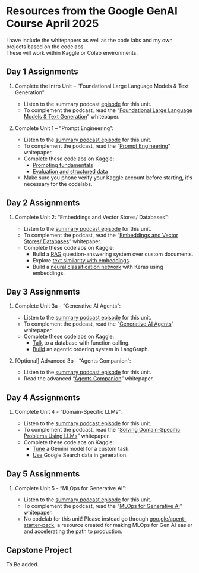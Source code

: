 # Resources from the Google GenAI Course April 2025

I have include the whitepapers as well as the code labs and my own projects based on the codelabs.  
These will work within Kaggle or Colab environments.  

## Day 1 Assignments

1. Complete the Intro Unit – “Foundational Large Language Models & Text Generation”:  

    - Listen to the summary podcast [episode](https://notifications.googleapis.com/email/redirect?t=AFG8qyWjtH7sB_KjeItPJszNejYHt1jqB2uPF29xifCO92V4CBOF3-hlwovgx-mQfoy-Btiib4K2WpdvGkYI4CVhs61Tc4qJ_NvvWiGGYRxoNSwkDi8TPCr_F-io2Iy9oQFr5jj3QD8VGuS55BKll4gva80amN1xQAwO2ifQE0WIDS1O25wzmUANLnZgN5lBJBDfsqzLv8C-ZCJy6jg0NVGh951Utp6_ZFBXHO7XdYw8m7YPvFgdI8r_GY7iu3Ps1SES5uQRNivEZFw&r=eJzLKCkpKLbS1y8vL9erzC8tKU1K1UvOz9UvTyxJzrAvs_VLNPY3CchOKtANVcvJLC6xDfApdEsM8Uw3ya0sja_09iooc7MIdzXySkt0N812Ly3Ld1XLzEtJrbA1BADlDyAU&s=ALHZ2r5QHMiX9sFKrE4zxQWOCF4C) for this unit.  
    - To complement the podcast, read the “[Foundational Large Language Models & Text Generation](https://notifications.googleapis.com/email/redirect?t=AFG8qyUs0k7QfZuH4ZfhfM4UQuwtlcWdGQ8-bxE9TAVMHkp3Sibs2YulS58cUwMjZpigYPRCT48s1yGYuQ15y-0_MTepKlPrw8yqhZmxbocUFlYKRw8nEut0rpePqE9be-5odUS7OJ9UCPHuFZgXxu8pu1z6Tgox6puWc7E3h0yxtoG95JLtSt3_9VRScdM0cTWyJ414U1nc9HAV-mXjiR-esx73slJpTQYJXy7k5gvSUGH-kbj37Vsi3eRXdcG8KAJsbaehX_ZL8S4&r=eJwdyVEOgCAIANATof_dhiWiC4EZjY7f1vt9I8Lvo9bMLBcyC5XTVs0xgxydNnR7tGFMUxQQWYDaIOgNYFLa_3yx_hrt&s=ALHZ2r4aCwHzWytFy1dbOE_eYOr6)” whitepaper.  
2. Complete Unit 1 – “Prompt Engineering”:  

    - Listen to the [summary podcast episode](https://notifications.googleapis.com/email/redirect?t=AFG8qyWOQGDy-IKPG6VxyiqXeb9s_BBQkyy4ws0_zBkmRsMdrggqhi_LRELX1B1zE_N2FfpqspOsB1AMH7nioQvpm1YTgOauW0TYVuAHmeOKtqiSRTCgut4Mt9SsN8aggfwC1VbjPVVhTxvvIX5M7dVDhXnj3dnyAtd07uMNY6UpaW3ERV5KnjHPIaIhN3LV_lanLof_8zMxZsNCCYm-GPGqcz2Os1wdYyQ-LXTD6VADRdLtY8Lg-MD919uwbMQiIb4Z-VopVgfZCN4&r=eJzLKCkpKLbS1y8vL9erzC8tKU1K1UvOz9UvTyxJzrAvs3V2K4kwiKr0CXaMVMvJLC6xDfApdEsM8Uw3ya0sja_09iooc7MIdzXySkt0N812Ly3Ld1XLzEtJrbA1AgDrbSAy&s=ALHZ2r5wGDZ1sHzaBiMBiHve0d4W) for this unit.  
    - To complement the podcast, read the “[Prompt Engineering](https://notifications.googleapis.com/email/redirect?t=AFG8qyVXcfmaAIivjpAVp3R7TP9bmVYAVbK4tGDL2CHzxS0umBBLf9qlYI0_jNQIK0hC8YQG1Xzv0fEL5gUHBbC432JTk6AZUg2dEvtn3zGa1L-cI07PHLjTiLnbh9Zk-bpUmPhRr_3QEUjHjj2w8pjj9Lq0RCnUNDlq-s-3MHqqOGm6zGLtq8JNb0wwUxkiCzwuQtyc1MlJher8TFu2aC4EMsbHTipD_VLNl_z5xXCBeJF-iOzAArEy26ypEiT4ygXTi0VvOeluUts&r=eJwFwUEKwCAMBMAXae79jZQlBmtc0kC-78zM5P-IVFVfQ_VDf8-WmpbgIKIxzmY2uJoDYa4XDAUUJg&s=ALHZ2r4hRWymmSotGrxXerZPVHx7)” whitepaper.  
    - Complete these codelabs on Kaggle:
        - [Prompting fundamentals](https://www.kaggle.com/code/markishere/day-1-prompting)
        - [Evaluation and structured data](https://www.kaggle.com/code/markishere/day-1-evaluation-and-structured-output)
    - Make sure you phone verify your Kaggle account before starting, it's necessary for the codelabs.

## Day 2 Assignments

1. Complete Unit 2: “Embeddings and Vector Stores/ Databases”:

    - Listen to the [summary podcast episode](https://www.youtube.com/watch?v=xCAVsst6WJ8&list=PLqFaTIg4myu_yKJpvF8WE2JfaG5kGuvoE&index=4) for this unit.
    - To complement the podcast, read the “[Embeddings and Vector Stores/ Databases](https://www.kaggle.com/whitepaper-embeddings-and-vector-stores)” whitepaper.
    - Complete these codelabs on Kaggle:
        - Build a [RAG](https://www.kaggle.com/code/markishere/day-2-document-q-a-with-rag) question-answering system over custom documents.
        - Explore [text similarity with embeddings](https://www.kaggle.com/code/markishere/day-2-embeddings-and-similarity-scores).
        - Build a [neural classification network](https://www.kaggle.com/code/markishere/day-2-classifying-embeddings-with-keras) with Keras using embeddings.

## Day 3 Assignments

1. Complete Unit 3a - “Generative AI Agents”:

    - Listen to the [summary podcast episode](https://www.youtube.com/watch?v=D3Kaqz7VW28&list=PLqFaTIg4myu_yKJpvF8WE2JfaG5kGuvoE&index=5) for this unit.
    - To complement the podcast, read the “[Generative AI Agents](https://www.kaggle.com/whitepaper-agents)” whitepaper.
    - Complete these codelabs on Kaggle:
        - [Talk](https://www.kaggle.com/code/markishere/day-3-function-calling-with-the-gemini-api) to a database with function calling.
        - [Build](https://www.kaggle.com/code/markishere/day-3-building-an-agent-with-langgraph/) an agentic ordering system in LangGraph.

2. [Optional] Advanced 3b - “Agents Companion”:

    - Listen to the [summary podcast episode](https://www.youtube.com/watch?v=7rbSwt-7odQ&list=PLqFaTIg4myu_yKJpvF8WE2JfaG5kGuvoE&index=6) for this unit.
    - Read the advanced “[Agents Companion](http://kaggle.com/whitepaper-agent-companion)” whitepaper.

## Day 4 Assignments

1. Complete Unit 4 - “Domain-Specific LLMs”:

    - Listen to the [summary podcast episode](https://www.youtube.com/watch?v=MWqspvVvNzA&list=PLqFaTIg4myu_yKJpvF8WE2JfaG5kGuvoE&index=7) for this unit.
    - To complement the podcast, read the “[Solving Domain-Specific Problems Using LLMs](https://www.kaggle.com/whitepaper-solving-domains-specific-problems-using-llms)” whitepaper.
    - Complete these codelabs on Kaggle:
        - [Tune](https://www.kaggle.com/code/markishere/day-4-fine-tuning-a-custom-model) a Gemini model for a custom task.
        - [Use](https://www.kaggle.com/code/markishere/day-4-google-search-grounding) Google Search data in generation.

## Day 5 Assignments

1. Complete Unit 5 - “MLOps for Generative AI”:

    - Listen to the [summary podcast episode](https://www.youtube.com/watch?v=Hbk8UXavHrk&list=PLqFaTIg4myu_yKJpvF8WE2JfaG5kGuvoE&index=8) for this unit.
    - To complement the podcast, read the “[MLOps for Generative AI](https://www.kaggle.com/whitepaper-operationalizing-generative-ai-on-vertex-ai-using-mlops)” whitepaper.
    - No codelab for this unit! Please instead go through [goo.gle/agent-starter-pack](https://github.com/GoogleCloudPlatform/agent-starter-pack), a resource created for making MLOps for Gen AI easier and accelerating the path to production.

## Capstone Project

To Be added.